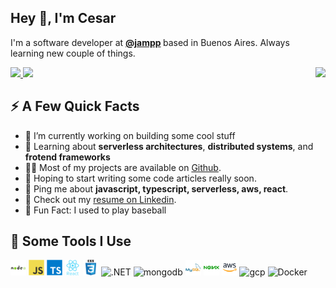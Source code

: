 <h2>Hey 👋, I'm Cesar</a></h2>
<p>I'm a software developer at <strong><a href="https://www.jampp.com/">@jampp</a>
  </strong> based in Buenos Aires. Always learning new couple of things.</p>
<p>
<a href="https://www.twitter.com/cesmunoz35">
    <img src="https://img.shields.io/badge/twitter-%231DA1F2.svg?&style=for-the-badge&logo=twitter&logoColor=white" height=25>
</a>
<a href="https://www.linkedin.com/in/cesar-muñoz-61675949/">
  <img src="https://img.shields.io/badge/linkedin-%230077B5.svg?&style=for-the-badge&logo=linkedin&logoColor=white" height=25>
</a>

<img align="right" src="https://imgpile.com/images/ueyC7i.png" />
<h2>⚡️ A Few Quick Facts</h2>
<ul>
  <li>🔭 I’m currently working on building some cool stuff</li>
  <li>🧐 Learning about <strong>serverless architectures</strong>, <strong>distributed systems</strong>, and <strong>frotend frameworks</strong></li>
  <li>👨‍💻 Most of my projects are available on <a href="https://github.com/cesmunoz">Github</a>.</li>
  <li>📝 Hoping to start writing some code articles really soon.</li>
  <li>💬 Ping me about <strong>javascript, typescript, serverless, aws, react</strong>.</li>
  <li>📙 Check out my <a href="https://www.linkedin.com/in/cesar-muñoz-61675949/">resume on Linkedin</a>.</li>
  <li>🎉 Fun Fact: I used to play baseball</li>
</ul>
<h2>🚀 Some Tools I Use</h2>
<p align="left">
  <img src="https://raw.githubusercontent.com/devicons/devicon/master/icons/nodejs/nodejs-original-wordmark.svg"
    alt="nodejs" width="25" height="25" />
  <img src="https://raw.githubusercontent.com/devicons/devicon/master/icons/javascript/javascript-original.svg"
  alt="javascript" width="25" height="25" />
  <img src="https://raw.githubusercontent.com/devicons/devicon/master/icons/typescript/typescript-original.svg"
    alt="typescript" width="25" height="25" />
  <img src="https://raw.githubusercontent.com/devicons/devicon/master/icons/react/react-original-wordmark.svg"
    alt="react" width="25" height="25" />
  <img src="https://raw.githubusercontent.com/devicons/devicon/master/icons/css3/css3-original-wordmark.svg" alt="css3"
    width="25" height="25" />
  <img src="https://devicons.github.io/devicon/devicon.git/icons/dot-net/dot-net-original-wordmark.svg" alt=".NET"
    width="25" height="25" />
  <img src="https://devicons.github.io/devicon/devicon.git/icons/mongodb/mongodb-original-wordmark.svg" alt="mongodb"
    width="25" height="25" />
  <img src="https://raw.githubusercontent.com/devicons/devicon/master/icons/mysql/mysql-original-wordmark.svg"
    alt="mysql" width="25" height="25" />
  <img src="https://raw.githubusercontent.com/devicons/devicon/master/icons/nginx/nginx-original.svg" alt="nginx"
    width="25" height="25" />
  <img
    src="https://raw.githubusercontent.com/github/explore/80688e429a7d4ef2fca1e82350fe8e3517d3494d/topics/aws/aws.png"
    alt="aws" width="25" height="25" />
  <img src="https://www.vectorlogo.zone/logos/google_cloud/google_cloud-icon.svg" alt="gcp" width="25" height="25" />
  <img src="https://devicons.github.io/devicon/devicon.git/icons/docker/docker-original-wordmark.svg" alt="Docker"
    width="25" height="25" />
</p>
